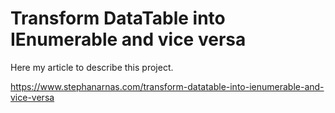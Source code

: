 # Transform DataTable into IEnumerable and vice versa

Here my article to describe this project.

https://www.stephanarnas.com/transform-datatable-into-ienumerable-and-vice-versa
